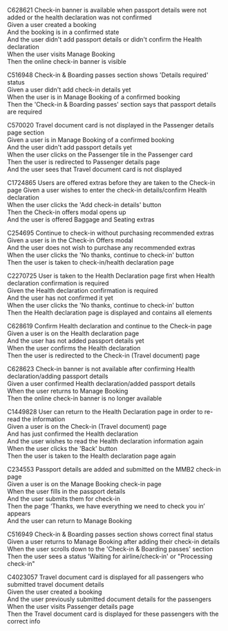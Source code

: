 C628621 Check-in banner is available when passport details were not added or the health declaration was not confirmed  
Given a user created a booking  
And the booking is in a confirmed state  
And the user didn't add passport details or didn't confirm the Health declaration  
When the user visits Manage Booking  
Then the online check-in banner is visible

C516948 Check-in & Boarding passes section shows 'Details required' status    
Given a user didn't add check-in details yet  
When the user is in Manage Booking of a confirmed booking     
Then the 'Check-in & Boarding passes' section says that passport details are required

C570020 Travel document card is not displayed in the Passenger details page section  
Given a user is in Manage Booking of a confirmed booking  
And the user didn't add passport details yet  
When the user clicks on the Passenger tile in the Passenger card  
Then the user is redirected to Passenger details page  
And the user sees that Travel document card is not displayed

C1724865 Users are offered extras before they are taken to the Check-in page
Given a user wishes to enter the check-in details/confirm Health declaration  
When the user clicks the 'Add check-in details' button  
Then the Check-in offers modal opens up  
And the user is offered Baggage and Seating extras

C254695 Continue to check-in without purchasing recommended extras    
Given a user is in the Check-in Offers modal  
And the user does not wish to purchase any recommended extras  
When the user clicks the 'No thanks, continue to check-in' button  
Then the user is taken to check-in/health declaration page

C2270725 User is taken to the Health Declaration page first when Health declaration confirmation is required  
Given the Health declaration confirmation is required  
And the user has not confirmed it yet  
When the user clicks the 'No thanks, continue to check-in' button  
Then the Health declaration page is displayed and contains all elements

C628619 Confirm Health declaration and continue to the Check-in page  
Given a user is on the Health declaration page  
And the user has not added passport details yet  
When the user confirms the Health declaration  
Then the user is redirected to the Check-in (Travel document) page

C628623 Check-in banner is not available after confirming Health declaration/adding passport details  
Given a user confirmed Health declaration/added passport details  
When the user returns to Manage Booking  
Then the online check-in banner is no longer available

C1449828 User can return to the Health Declaration page in order to re-read the information  
Given a user is on the Check-in (Travel document) page  
And has just confirmed the Health declaration  
And the user wishes to read the Health declaration information again  
When the user clicks the 'Back' button  
Then the user is taken to the Health declaration page again

C234553 Passport details are added and submitted on the MMB2 check-in page  
Given a user is on the Manage Booking check-in page  
When the user fills in the passport details  
And the user submits them for check-in  
Then the page ‘Thanks, we have everything we need to check you in’ appears  
And the user can return to Manage Booking

C516949 Check-in & Boarding passes section shows correct final status    
Given a user returns to Manage Booking after adding their check-in details   
When the user scrolls down to the 'Check-in & Boarding passes' section  
Then the user sees a status 'Waiting for airline/check-in' or "Processing check-in"

C4023057 Travel document card is displayed for all passengers who submitted travel document details  
Given the user created a booking  
And the user previously submitted document details for the passengers  
When the user visits Passenger details page  
Then the Travel document card is displayed for these passengers with the correct info  
